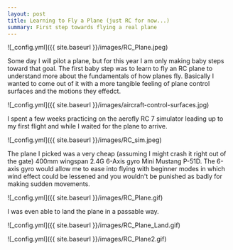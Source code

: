 ```yaml
---
layout: post
title: Learning to Fly a Plane (just RC for now...)
summary: First step towards flying a real plane
---
```


![_config.yml]({{ site.baseurl }}/images/RC_Plane.jpeg)

Some day I will pilot a plane, but for this year I am only making baby steps toward that goal. The first baby step was to learn to fly an RC plane to understand more about the fundamentals of how planes fly. Basically I wanted to come out of it with a more tangible feeling of plane control surfaces and the motions they effedct.

![_config.yml]({{ site.baseurl }}/images/aircraft-control-surfaces.jpg)

I spent a few weeks practicing on the aerofly RC 7 simulator leading up to my first flight and while I waited for the plane to arrive.

![_config.yml]({{ site.baseurl }}/images/RC_sim.jpeg)

The plane I picked was a very cheap (assuming I might crash it right out of the gate) 400mm wingspan 2.4G 6-Axis gyro Mini Mustang P-51D. The 6-axis gyro would allow me to ease into flying with beginner modes in which wind effect could be lessened and you wouldn't be punished as badly for making sudden movements. 

![_config.yml]({{ site.baseurl }}/images/RC_Plane.gif)

I was even able to land the plane in a passable way.

![_config.yml]({{ site.baseurl }}/images/RC_Plane_Land.gif)

![_config.yml]({{ site.baseurl }}/images/RC_Plane2.gif)
